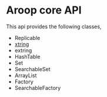 Aroop core API
=================

This api provides the following classes,

- Replicable 
- [xtring](xtring.md)
- extring
- HashTable
- Set
- SearchableSet
- ArrayList
- Factory
- SearchableFactory
